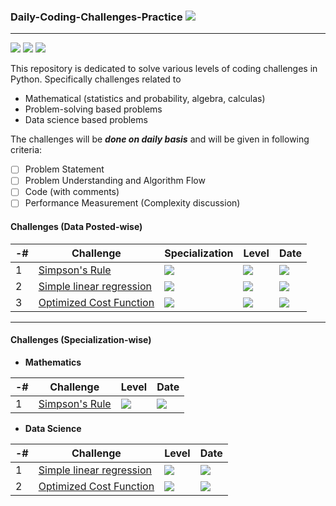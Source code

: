 ### Daily-Coding-Challenges-Practice ![](https://img.shields.io/badge/UPDATED-11/Jan/2021-yellow)
------------------------------------------------------------------------------------------------------------------------------------------------------------------------

![](https://img.shields.io/badge/Python-3.8.3-orange) ![](https://img.shields.io/badge/VSCode-1.52.1-blue) ![](https://img.shields.io/badge/repl.it-IDE-green) 


This repository is dedicated to solve various levels of coding challenges in Python. Specifically challenges related to 

* Mathematical (statistics and probability, algebra, calculas)
* Problem-solving based problems
* Data science based problems

The challenges will be ***done on daily basis*** and will be given in following criteria:
- [ ]  Problem Statement
- [ ]  Problem Understanding and Algorithm Flow
- [ ]  Code (with comments)
- [ ]  Performance Measurement (Complexity discussion)

#### Challenges (Data Posted-wise)

-# | Challenge  | Specialization | Level | Date |
| ------------- | ------------- | ------------- | -------------- | ------------- |
| 1 | [Simpson's Rule](https://github.com/worklifesg/Daily-Coding-Challenges-Practice/tree/main/Mathematics/Program%201%20-%20Simpson's%20Rule)  | ![](https://img.shields.io/badge/Mathematics-red) | ![](https://img.shields.io/badge/Medium-yellow)  | ![](https://img.shields.io/badge/2021-09/Jan-green) |
| 2 | [Simple linear regression](https://github.com/worklifesg/Daily-Coding-Challenges-Practice/tree/main/Data%20Science/Program%201%20-%20Linear%20Regression)  | ![](https://img.shields.io/badge/Data_Science-blue)  | ![](https://img.shields.io/badge/Easy-yellow)  | ![](https://img.shields.io/badge/2021-10/Jan-green)  |
| 3 | [Optimized Cost Function](https://github.com/worklifesg/Daily-Coding-Challenges-Practice/tree/main/Data%20Science/Program%202%20-%20Linear%20Regression%20Optimized%20Cost%20Function)  | ![](https://img.shields.io/badge/Data_Science-blue)  | ![](https://img.shields.io/badge/Medium-yellow)  | ![](https://img.shields.io/badge/2021-11/Jan-green)  |

----------------------------------------------------------------------------------------------------------------------------------------------------------------------

#### Challenges (Specialization-wise)

* **Mathematics**

-# | Challenge | Level | Date |
| ------------- | ------------- | ------------- | -------------- |
| 1 | [Simpson's Rule](https://github.com/worklifesg/Daily-Coding-Challenges-Practice/tree/main/Mathematics/Program%201%20-%20Simpson's%20Rule) | ![](https://img.shields.io/badge/Medium-yellow)  | ![](https://img.shields.io/badge/2021-09/Jan-green)  |

* **Data Science**

-# | Challenge   | Level | Date |
| ------------- | ------------- | ------------- | -------------- |
| 1 | [Simple linear regression](https://github.com/worklifesg/Daily-Coding-Challenges-Practice/tree/main/Data%20Science/Program%201%20-%20Linear%20Regression) | ![](https://img.shields.io/badge/Easy-yellow) | ![](https://img.shields.io/badge/2021-10/Jan-green) |
| 2 | [Optimized Cost Function](https://github.com/worklifesg/Daily-Coding-Challenges-Practice/tree/main/Data%20Science/Program%202%20-%20Linear%20Regression%20Optimized%20Cost%20Function) | ![](https://img.shields.io/badge/Medium-yellow)  | ![](https://img.shields.io/badge/2021-11/Jan-green)  |

